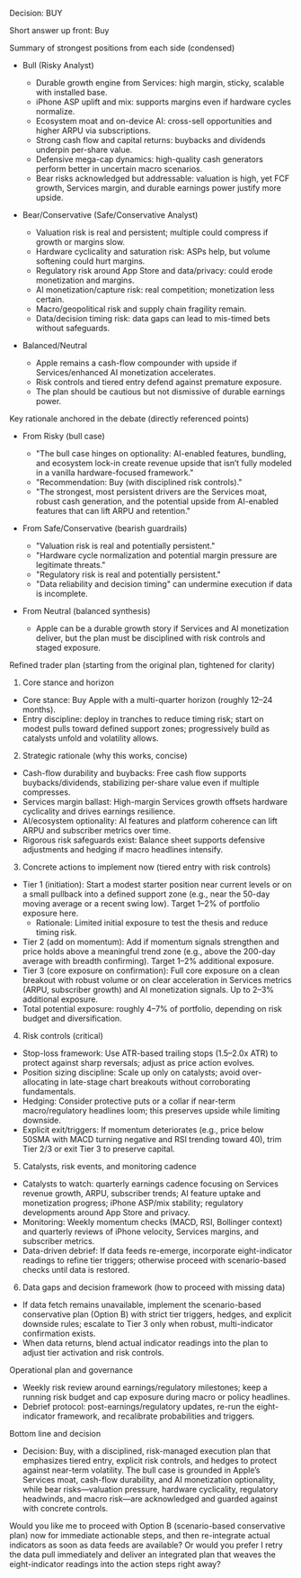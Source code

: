 Decision: BUY

Short answer up front: Buy

Summary of strongest positions from each side (condensed)

- Bull (Risky Analyst)
  - Durable growth engine from Services: high margin, sticky, scalable with installed base.
  - iPhone ASP uplift and mix: supports margins even if hardware cycles normalize.
  - Ecosystem moat and on-device AI: cross-sell opportunities and higher ARPU via subscriptions.
  - Strong cash flow and capital returns: buybacks and dividends underpin per-share value.
  - Defensive mega-cap dynamics: high-quality cash generators perform better in uncertain macro scenarios.
  - Bear risks acknowledged but addressable: valuation is high, yet FCF growth, Services margin, and durable earnings power justify more upside.

- Bear/Conservative (Safe/Conservative Analyst)
  - Valuation risk is real and persistent; multiple could compress if growth or margins slow.
  - Hardware cyclicality and saturation risk: ASPs help, but volume softening could hurt margins.
  - Regulatory risk around App Store and data/privacy: could erode monetization and margins.
  - AI monetization/capture risk: real competition; monetization less certain.
  - Macro/geopolitical risk and supply chain fragility remain.
  - Data/decision timing risk: data gaps can lead to mis-timed bets without safeguards.

- Balanced/Neutral
  - Apple remains a cash-flow compounder with upside if Services/enhanced AI monetization accelerates.
  - Risk controls and tiered entry defend against premature exposure.
  - The plan should be cautious but not dismissive of durable earnings power.

Key rationale anchored in the debate (directly referenced points)

- From Risky (bull case) 
  - "The bull case hinges on optionality: AI-enabled features, bundling, and ecosystem lock-in create revenue upside that isn’t fully modeled in a vanilla hardware-focused framework."
  - "Recommendation: Buy (with disciplined risk controls)."
  - "The strongest, most persistent drivers are the Services moat, robust cash generation, and the potential upside from AI-enabled features that can lift ARPU and retention."

- From Safe/Conservative (bearish guardrails)
  - "Valuation risk is real and potentially persistent."
  - "Hardware cycle normalization and potential margin pressure are legitimate threats."
  - "Regulatory risk is real and potentially persistent."
  - "Data reliability and decision timing" can undermine execution if data is incomplete.

- From Neutral (balanced synthesis)
  - Apple can be a durable growth story if Services and AI monetization deliver, but the plan must be disciplined with risk controls and staged exposure.

Refined trader plan (starting from the original plan, tightened for clarity)

1) Core stance and horizon
- Core stance: Buy Apple with a multi-quarter horizon (roughly 12–24 months).
- Entry discipline: deploy in tranches to reduce timing risk; start on modest pulls toward defined support zones; progressively build as catalysts unfold and volatility allows.

2) Strategic rationale (why this works, concise)
- Cash-flow durability and buybacks: Free cash flow supports buybacks/dividends, stabilizing per-share value even if multiple compresses.
- Services margin ballast: High-margin Services growth offsets hardware cyclicality and drives earnings resilience.
- AI/ecosystem optionality: AI features and platform coherence can lift ARPU and subscriber metrics over time.
- Rigorous risk safeguards exist: Balance sheet supports defensive adjustments and hedging if macro headlines intensify.

3) Concrete actions to implement now (tiered entry with risk controls)
- Tier 1 (initiation): Start a modest starter position near current levels or on a small pullback into a defined support zone (e.g., near the 50-day moving average or a recent swing low). Target 1–2% of portfolio exposure here.
  - Rationale: Limited initial exposure to test the thesis and reduce timing risk.
- Tier 2 (add on momentum): Add if momentum signals strengthen and price holds above a meaningful trend zone (e.g., above the 200-day average with breadth confirming). Target 1–2% additional exposure.
- Tier 3 (core exposure on confirmation): Full core exposure on a clean breakout with robust volume or on clear acceleration in Services metrics (ARPU, subscriber growth) and AI monetization signals. Up to 2–3% additional exposure.
- Total potential exposure: roughly 4–7% of portfolio, depending on risk budget and diversification.

4) Risk controls (critical)
- Stop-loss framework: Use ATR-based trailing stops (1.5–2.0x ATR) to protect against sharp reversals; adjust as price action evolves.
- Position sizing discipline: Scale up only on catalysts; avoid over-allocating in late-stage chart breakouts without corroborating fundamentals.
- Hedging: Consider protective puts or a collar if near-term macro/regulatory headlines loom; this preserves upside while limiting downside.
- Explicit exit/triggers: If momentum deteriorates (e.g., price below 50SMA with MACD turning negative and RSI trending toward 40), trim Tier 2/3 or exit Tier 3 to preserve capital.

5) Catalysts, risk events, and monitoring cadence
- Catalysts to watch: quarterly earnings cadence focusing on Services revenue growth, ARPU, subscriber trends; AI feature uptake and monetization progress; iPhone ASP/mix stability; regulatory developments around App Store and privacy.
- Monitoring: Weekly momentum checks (MACD, RSI, Bollinger context) and quarterly reviews of iPhone velocity, Services margins, and subscriber metrics.
- Data-driven debrief: If data feeds re-emerge, incorporate eight-indicator readings to refine tier triggers; otherwise proceed with scenario-based checks until data is restored.

6) Data gaps and decision framework (how to proceed with missing data)
- If data fetch remains unavailable, implement the scenario-based conservative plan (Option B) with strict tier triggers, hedges, and explicit downside rules; escalate to Tier 3 only when robust, multi-indicator confirmation exists.
- When data returns, blend actual indicator readings into the plan to adjust tier activation and risk controls.

Operational plan and governance

- Weekly risk review around earnings/regulatory milestones; keep a running risk budget and cap exposure during macro or policy headlines.
- Debrief protocol: post-earnings/regulatory updates, re-run the eight-indicator framework, and recalibrate probabilities and triggers.

Bottom line and decision

- Decision: Buy, with a disciplined, risk-managed execution plan that emphasizes tiered entry, explicit risk controls, and hedges to protect against near-term volatility. The bull case is grounded in Apple’s Services moat, cash-flow durability, and AI monetization optionality, while bear risks—valuation pressure, hardware cyclicality, regulatory headwinds, and macro risk—are acknowledged and guarded against with concrete controls.

Would you like me to proceed with Option B (scenario-based conservative plan) now for immediate actionable steps, and then re-integrate actual indicators as soon as data feeds are available? Or would you prefer I retry the data pull immediately and deliver an integrated plan that weaves the eight-indicator readings into the action steps right away?